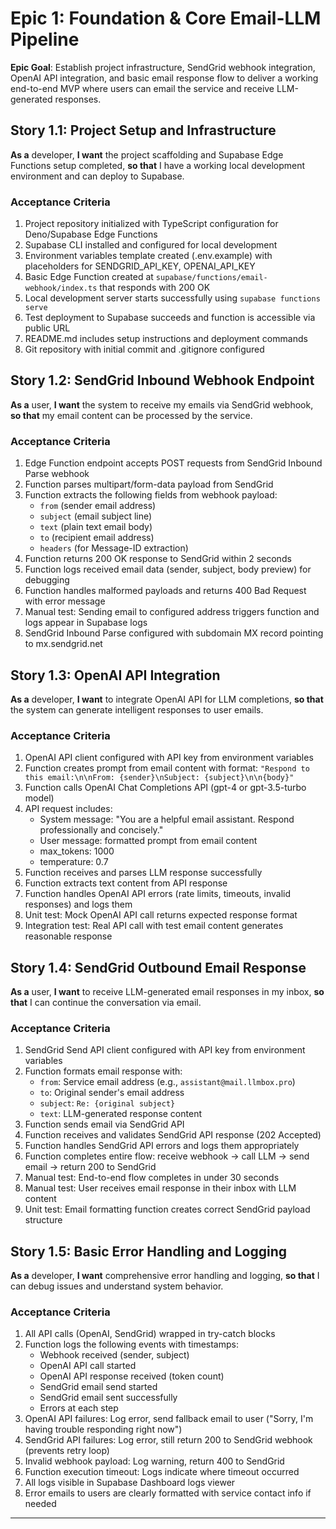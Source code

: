 # Epic 1: Foundation & Core Email-LLM Pipeline

**Epic Goal**: Establish project infrastructure, SendGrid webhook integration, OpenAI API
integration, and basic email response flow to deliver a working end-to-end MVP where users can email
the service and receive LLM-generated responses.

## Story 1.1: Project Setup and Infrastructure

**As a** developer, **I want** the project scaffolding and Supabase Edge Functions setup completed,
**so that** I have a working local development environment and can deploy to Supabase.

### Acceptance Criteria

1. Project repository initialized with TypeScript configuration for Deno/Supabase Edge Functions
2. Supabase CLI installed and configured for local development
3. Environment variables template created (.env.example) with placeholders for SENDGRID_API_KEY,
   OPENAI_API_KEY
4. Basic Edge Function created at `supabase/functions/email-webhook/index.ts` that responds with 200
   OK
5. Local development server starts successfully using `supabase functions serve`
6. Test deployment to Supabase succeeds and function is accessible via public URL
7. README.md includes setup instructions and deployment commands
8. Git repository with initial commit and .gitignore configured

## Story 1.2: SendGrid Inbound Webhook Endpoint

**As a** user, **I want** the system to receive my emails via SendGrid webhook, **so that** my email
content can be processed by the service.

### Acceptance Criteria

1. Edge Function endpoint accepts POST requests from SendGrid Inbound Parse webhook
2. Function parses multipart/form-data payload from SendGrid
3. Function extracts the following fields from webhook payload:
   - `from` (sender email address)
   - `subject` (email subject line)
   - `text` (plain text email body)
   - `to` (recipient email address)
   - `headers` (for Message-ID extraction)
4. Function returns 200 OK response to SendGrid within 2 seconds
5. Function logs received email data (sender, subject, body preview) for debugging
6. Function handles malformed payloads and returns 400 Bad Request with error message
7. Manual test: Sending email to configured address triggers function and logs appear in Supabase
   logs
8. SendGrid Inbound Parse configured with subdomain MX record pointing to mx.sendgrid.net

## Story 1.3: OpenAI API Integration

**As a** developer, **I want** to integrate OpenAI API for LLM completions, **so that** the system
can generate intelligent responses to user emails.

### Acceptance Criteria

1. OpenAI API client configured with API key from environment variables
2. Function creates prompt from email content with format:
   `"Respond to this email:\n\nFrom: {sender}\nSubject: {subject}\n\n{body}"`
3. Function calls OpenAI Chat Completions API (gpt-4 or gpt-3.5-turbo model)
4. API request includes:
   - System message: "You are a helpful email assistant. Respond professionally and concisely."
   - User message: formatted prompt from email content
   - max_tokens: 1000
   - temperature: 0.7
5. Function receives and parses LLM response successfully
6. Function extracts text content from API response
7. Function handles OpenAI API errors (rate limits, timeouts, invalid responses) and logs them
8. Unit test: Mock OpenAI API call returns expected response format
9. Integration test: Real API call with test email content generates reasonable response

## Story 1.4: SendGrid Outbound Email Response

**As a** user, **I want** to receive LLM-generated email responses in my inbox, **so that** I can
continue the conversation via email.

### Acceptance Criteria

1. SendGrid Send API client configured with API key from environment variables
2. Function formats email response with:
   - `from`: Service email address (e.g., `assistant@mail.llmbox.pro`)
   - `to`: Original sender's email address
   - `subject`: `Re: {original subject}`
   - `text`: LLM-generated response content
3. Function sends email via SendGrid API
4. Function receives and validates SendGrid API response (202 Accepted)
5. Function handles SendGrid API errors and logs them appropriately
6. Function completes entire flow: receive webhook → call LLM → send email → return 200 to SendGrid
7. Manual test: End-to-end flow completes in under 30 seconds
8. Manual test: User receives email response in their inbox with LLM content
9. Unit test: Email formatting function creates correct SendGrid payload structure

## Story 1.5: Basic Error Handling and Logging

**As a** developer, **I want** comprehensive error handling and logging, **so that** I can debug
issues and understand system behavior.

### Acceptance Criteria

1. All API calls (OpenAI, SendGrid) wrapped in try-catch blocks
2. Function logs the following events with timestamps:
   - Webhook received (sender, subject)
   - OpenAI API call started
   - OpenAI API response received (token count)
   - SendGrid email send started
   - SendGrid email sent successfully
   - Errors at each step
3. OpenAI API failures: Log error, send fallback email to user ("Sorry, I'm having trouble
   responding right now")
4. SendGrid API failures: Log error, still return 200 to SendGrid webhook (prevents retry loop)
5. Invalid webhook payload: Log warning, return 400 to SendGrid
6. Function execution timeout: Logs indicate where timeout occurred
7. All logs visible in Supabase Dashboard logs viewer
8. Error emails to users are clearly formatted with service contact info if needed

---
